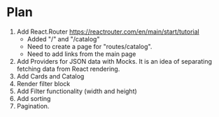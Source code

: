 # Plan

1. Add React.Router https://reactrouter.com/en/main/start/tutorial
   - Added "/" and "/catalog"
   - Need to create a page for "routes/catalog".
   - Need to add links from the main page
2. Add Providers for JSON data with Mocks. It is an idea of separating fetching data from React rendering.
3. Add Cards and Catalog
4. Render filter block
5. Add Filter functionality (width and height)
6. Add sorting
7. Pagination.
